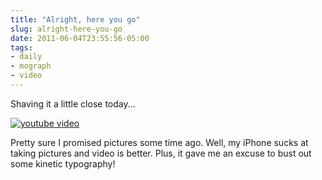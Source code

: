```yaml
---
title: "Alright, here you go"
slug: alright-here-you-go
date: 2011-06-04T23:55:56-05:00
tags:
- daily
- mograph
- video
---
```

Shaving it a little close today...

[![youtube video](https://img.youtube.com/vi/ZTxHJxUnGtk/0.jpg)](https://www.youtube.com/watch?v=ZTxHJxUnGtk)

Pretty sure I promised pictures some time ago. Well, my iPhone sucks at taking pictures and video is better. Plus, it gave me an excuse to bust out some kinetic typography!
